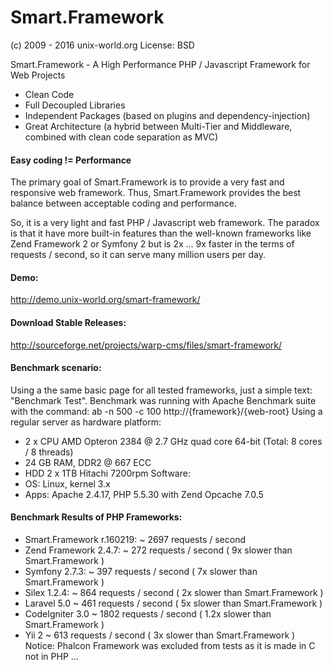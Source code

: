 # Smart.Framework
(c) 2009 - 2016 unix-world.org
License: BSD

Smart.Framework - A High Performance PHP / Javascript Framework for Web Projects
* Clean Code
* Full Decoupled Libraries
* Independent Packages (based on plugins and dependency-injection)
* Great Architecture (a hybrid between Multi-Tier and Middleware, combined with clean code separation as MVC)

#### Easy coding != Performance
The primary goal of Smart.Framework is to provide a very fast and responsive web framework.
Thus, Smart.Framework provides the best balance between acceptable coding and performance.

So, it is a very light and fast PHP / Javascript web framework.
The paradox is that it have more built-in features than the well-known frameworks like Zend Framework 2 or Symfony 2
but is 2x ... 9x faster in the terms of requests / second, so it can serve many million users per day.

#### Demo:
http://demo.unix-world.org/smart-framework/

#### Download Stable Releases:
http://sourceforge.net/projects/warp-cms/files/smart-framework/

#### Benchmark scenario:
Using a the same basic page for all tested frameworks, just a simple text: "Benchmark Test".
Benchmark was running with Apache Benchmark suite with the command:
ab -n 500 -c 100 http://{framework}/{web-root}
Using a regular server as hardware platform:
* 2 x CPU AMD Opteron 2384 @ 2.7 GHz quad core 64-bit (Total: 8 cores / 8 threads)
* 24 GB RAM, DDR2 @ 667 ECC
* HDD 2 x 1TB Hitachi 7200rpm
Software:
* OS: Linux, kernel 3.x
* Apps: Apache 2.4.17, PHP 5.5.30 with Zend Opcache 7.0.5

#### Benchmark Results of PHP Frameworks:
* Smart.Framework r.160219: ~ 2697 requests / second
* Zend Framework 2.4.7: ~ 272 requests / second ( 9x slower than Smart.Framework )
* Symfony 2.7.3: ~ 397 requests / second ( 7x slower than Smart.Framework )
* Silex 1.2.4: ~ 864 requests / second ( 2x slower than Smart.Framework )
* Laravel 5.0 ~ 461 requests / second ( 5x slower than Smart.Framework )
* CodeIgniter 3.0 ~ 1802 requests / second ( 1.2x slower than Smart.Framework )
* Yii 2 ~ 613 requests / second ( 3x slower than Smart.Framework )
Notice: Phalcon Framework was excluded from tests as it is made in C not in PHP ...
